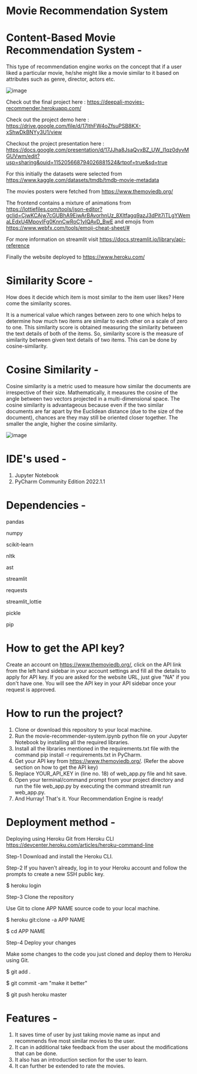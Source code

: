 # Movie Recommendation System
# Content-Based Movie Recommendation System -
This type of recommendation engine works on the concept that if a user liked a particular movie, he/she might like a movie similar to it based on attributes such as genre, director, actors etc.

![image](https://user-images.githubusercontent.com/90978030/170785934-3a3aabc1-125f-419c-adc3-358e861b7eec.png)


Check out the final project here : https://deepali-movies-recommender.herokuapp.com/ 

Check out the project demo here : https://drive.google.com/file/d/17IthFW4oZfsuPSB8KX-xShwDkBNYy3U1/view

Checkout the project presentation here : https://docs.google.com/presentation/d/17JJha8JsaQvxBZ_UW_l1qz0dyvMGUVwm/edit?usp=sharing&ouid=115205668794026881524&rtpof=true&sd=true

For this initially the datasets were selected from https://www.kaggle.com/datasets/tmdb/tmdb-movie-metadata

The movies posters were fetched from https://www.themoviedb.org/

The frontend contains a mixture of animations from https://lottiefiles.com/tools/json-editor?gclid=CjwKCAjw7cGUBhA9EiwArBAvorhnUz_8Xltfagq9azJ3dPit7iTLgYWemaLEdxU4MpovIFg0KnnCwRoC1yIQAvD_BwE and emojis from https://www.webfx.com/tools/emoji-cheat-sheet/#

For more information on streamlit visit https://docs.streamlit.io/library/api-reference

Finally the website deployed to https://www.heroku.com/

# Similarity Score -
How does it decide which item is most similar to the item user likes? Here come the similarity scores.

It is a numerical value which ranges between zero to one which helps to determine how much two items are similar to each other on a scale of zero to one. This similarity score is obtained measuring the similarity between the text details of both of the items. So, similarity score is the measure of similarity between given text details of two items. This can be done by cosine-similarity.

# Cosine Similarity -
Cosine similarity is a metric used to measure how similar the documents are irrespective of their size. Mathematically, it measures the cosine of the angle between two vectors projected in a multi-dimensional space. The cosine similarity is advantageous because even if the two similar documents are far apart by the Euclidean distance (due to the size of the document), chances are they may still be oriented closer together. The smaller the angle, higher the cosine similarity.

![image](https://user-images.githubusercontent.com/90978030/170785665-3662d48f-4573-4029-b73f-38fcc9dc842b.png)


# IDE's used -
1. Jupyter Notebook
2. PyCharm Community Edition 2022.1.1

# Dependencies -
pandas

numpy

scikit-learn

nltk

ast

streamlit

requests

streamlit_lottie

pickle

pip

# How to get the API key?
Create an account on https://www.themoviedb.org/, click on the API link from the left hand sidebar in your account settings and fill all the details to apply for API key. If you are asked for the website URL, just give "NA" if you don't have one. You will see the API key in your API sidebar once your request is approved.

# How to run the project?
1. Clone or download this repository to your local machine.
2. Run the movie-recommender-system.ipynb python file on your Jupyter Notebook by installing all the required libraries.
3. Install all the libraries mentioned in the requirements.txt file with the command pip install -r requirements.txt in PyCharm. 
4. Get your API key from https://www.themoviedb.org/. (Refer the above section on how to get the API key)
5. Replace YOUR_API_KEY in (line no. 18) of web_app.py file and hit save.
6. Open your terminal/command prompt from your project directory and run the file web_app.py by executing the command streamlit run web_app.py.
7. And Hurray! That's it. Your Recommendation Engine is ready!

# Deployment method -
Deploying using Heroku Git from Heroku CLI https://devcenter.heroku.com/articles/heroku-command-line

Step-1 Download and install the Heroku CLI.

Step-2 If you haven't already, log in to your Heroku account and follow the prompts to create a new SSH public key.

$ heroku login

Step-3 Clone the repository

Use Git to clone APP NAME source code to your local machine.

$ heroku git:clone -a APP NAME

$ cd APP NAME

Step-4 Deploy your changes

Make some changes to the code you just cloned and deploy them to Heroku using Git.

$ git add .

$ git commit -am "make it better"

$ git push heroku master

# Features -
1. It saves time of user by just taking movie name as input and recommends five most similar movies to the user.
2. It can in additional take feedback from the user about the modifications that can be done.
3. It also has an introduction section for the user to learn.
4. It can further be extended to rate the movies.
